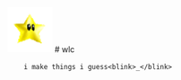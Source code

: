 <img src="https://raw.githubusercontent.com/iveurne/me/main/asset/icegif-1026.gif" width="80" height="80">
# wlc
      
        i make things i guess<blink>_</blink>
